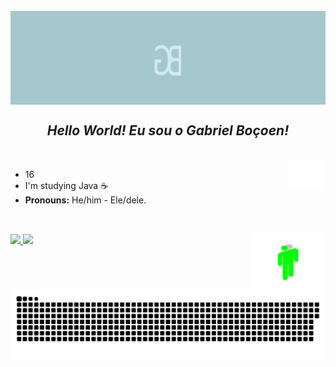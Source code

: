 <div style="display: inline_block"><br>
<img align="center" alt="Gmns-Gif" height="150" width="1100" src="https://github.com/gabrielbocoen/gabrielbocoen/blob/main/arts/GB_banner.jpeg?raw=true">
</div>
<h2 align="center"> <i> Hello World! Eu sou o Gabriel Boçoen! </i> </h2>

 <div style="display: inline_block"><br>
<img align="right" alt="Gmns-Gif" height="45" width="60" src="https://github.com/gabrielbocoen/gabrielbocoen/blob/main/arts/GB.png?raw=true">
</div>

- 16
- I'm studying Java ☕
- __Pronouns:__ He/him - Ele/dele.

##

<div style="display: inline_block"><br>
<img align="right" alt="Gmns-Gif" height="90" width="120" src="https://github.com/gabrielbocoen/gabrielbocoen/blob/main/arts/blohsh.gif?raw=true">
</div>

<div>
  <a href="https://github.com/gabrielbocoen">
  <img height="100em" src="https://github-readme-stats.vercel.app/api?username=gabrielbocoen&show_icons=true&theme=dark&include_all_commits=true&count_private=true"/>
  <img height="100em" src="https://github-readme-stats.vercel.app/api/top-langs/?username=gabrielbocoen&layout=compact&langs_count=7&theme=dark"/>
    
</div>
  
  ![Snake animation](https://github.com/gabrielbocoen/gabrielbocoen/blob/output/github-contribution-grid-snake.svg)
